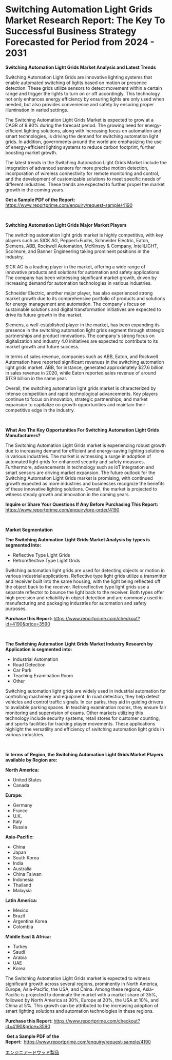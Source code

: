 <p><h1>Switching Automation Light Grids Market Research Report: The Key To Successful Business Strategy Forecasted for Period from 2024 - 2031</h1></p><p><strong>Switching Automation Light Grids Market Analysis and Latest Trends</strong></p>
<p><p>Switching Automation Light Grids are innovative lighting systems that enable automated switching of lights based on motion or presence detection. These grids utilize sensors to detect movement within a certain range and trigger the lights to turn on or off accordingly. This technology not only enhances energy efficiency by ensuring lights are only used when needed, but also provides convenience and safety by ensuring proper illumination in varied settings.</p><p>The Switching Automation Light Grids Market is expected to grow at a CAGR of 9.90% during the forecast period. The growing need for energy-efficient lighting solutions, along with increasing focus on automation and smart technologies, is driving the demand for switching automation light grids. In addition, governments around the world are emphasizing the use of energy-efficient lighting systems to reduce carbon footprint, further boosting market growth.</p><p>The latest trends in the Switching Automation Light Grids Market include the integration of advanced sensors for more precise motion detection, incorporation of wireless connectivity for remote monitoring and control, and the development of customizable solutions to meet specific needs of different industries. These trends are expected to further propel the market growth in the coming years.</p></p>
<p><strong>Get a Sample PDF of the Report:&nbsp;</strong> <a href="https://www.reportprime.com/enquiry/request-sample/4190">https://www.reportprime.com/enquiry/request-sample/4190</a></p>
<p>&nbsp;</p>
<p><strong>Switching Automation Light Grids Major Market Players</strong></p>
<p><p>The switching automation light grids market is highly competitive, with key players such as SICK AG, Pepperl+Fuchs, Schneider Electric, Eaton, Siemens, ABB, Rockwell Automation, McKinsey & Company, InteliLIGHT, Scolmore, and Banner Engineering taking prominent positions in the industry.</p><p>SICK AG is a leading player in the market, offering a wide range of innovative products and solutions for automation and safety applications. The company has been witnessing significant market growth, driven by increasing demand for automation technologies in various industries.</p><p>Schneider Electric, another major player, has also experienced strong market growth due to its comprehensive portfolio of products and solutions for energy management and automation. The company's focus on sustainable solutions and digital transformation initiatives are expected to drive its future growth in the market.</p><p>Siemens, a well-established player in the market, has been expanding its presence in the switching automation light grids segment through strategic partnerships and product innovations. The company's strong focus on digitalization and industry 4.0 initiatives are expected to contribute to its market growth and future success.</p><p>In terms of sales revenue, companies such as ABB, Eaton, and Rockwell Automation have reported significant revenues in the switching automation light grids market. ABB, for instance, generated approximately $27.6 billion in sales revenue in 2020, while Eaton reported sales revenue of around $17.9 billion in the same year.</p><p>Overall, the switching automation light grids market is characterized by intense competition and rapid technological advancements. Key players continue to focus on innovation, strategic partnerships, and market expansion to capitalize on growth opportunities and maintain their competitive edge in the industry.</p></p>
<p>&nbsp;</p>
<p><strong>What Are The Key Opportunities For Switching Automation Light Grids Manufacturers?</strong></p>
<p><p>The Switching Automation Light Grids market is experiencing robust growth due to increasing demand for efficient and energy-saving lighting solutions in various industries. The market is witnessing a surge in adoption of automated light grids for enhanced security and safety measures. Furthermore, advancements in technology such as IoT integration and smart sensors are driving market expansion. The future outlook for the Switching Automation Light Grids market is promising, with continued growth expected as more industries and businesses recognize the benefits of these innovative lighting solutions. Overall, the market is projected to witness steady growth and innovation in the coming years.</p></p>
<p><strong>Inquire or Share Your Questions If Any Before Purchasing This Report:</strong> <a href="https://www.reportprime.com/enquiry/pre-order/4190">https://www.reportprime.com/enquiry/pre-order/4190</a></p>
<p>&nbsp;</p>
<p><strong>Market Segmentation</strong></p>
<p><strong>The Switching Automation Light Grids Market Analysis by types is segmented into:</strong></p>
<p><ul><li>Reflective Type Light Grids</li><li>Retroreflective Type Light Grids</li></ul></p>
<p><p>Switching automation light grids are used for detecting objects or motion in various industrial applications. Reflective type light grids utilize a transmitter and receiver built into the same housing, with the light being reflected off the object back to the receiver. Retroreflective type light grids use a separate reflector to bounce the light back to the receiver. Both types offer high precision and reliability in object detection and are commonly used in manufacturing and packaging industries for automation and safety purposes.</p></p>
<p><strong>Purchase this Report:&nbsp;</strong><a href="https://www.reportprime.com/checkout?id=4190&price=3590">https://www.reportprime.com/checkout?id=4190&price=3590</a></p>
<p>&nbsp;</p>
<p><strong>The Switching Automation Light Grids Market Industry Research by Application is segmented into:</strong></p>
<p><ul><li>Industrial Automation</li><li>Road Detection</li><li>Car Park</li><li>Teaching Examination Room</li><li>Other</li></ul></p>
<p><p>Switching automation light grids are widely used in industrial automation for controlling machinery and equipment. In road detection, they help detect vehicles and control traffic signals. In car parks, they aid in guiding drivers to available parking spaces. In teaching examination rooms, they ensure fair monitoring and supervision of exams. Other markets utilizing this technology include security systems, retail stores for customer counting, and sports facilities for tracking player movements. These applications highlight the versatility and efficiency of switching automation light grids in various industries.</p></p>
<p>&nbsp;</p>
<p><strong>In terms of Region, the Switching Automation Light Grids Market Players available by Region are:</strong></p>
<p>
    <p> <strong> North America: </strong>
        <ul>
            <li>United States</li>
            <li>Canada</li>
        </ul>
        </p> 
    <p> <strong> Europe: </strong>
        <ul>
            <li>Germany</li>
            <li>France</li>
            <li>U.K.</li>
            <li>Italy</li>
            <li>Russia</li>
        </ul>
        </p> 
    <p> <strong> Asia-Pacific: </strong>
        <ul>
            <li>China</li>
            <li>Japan</li>
            <li>South Korea</li>
            <li>India</li>
            <li>Australia</li>
            <li>China Taiwan</li>
            <li>Indonesia</li>
            <li>Thailand</li>
            <li>Malaysia</li>
        </ul>
        </p> 
    <p> <strong> Latin America: </strong>
        <ul>
            <li>Mexico</li>
            <li>Brazil</li>
            <li>Argentina Korea</li>
            <li>Colombia</li>
        </ul>
        </p> 
    <p> <strong> Middle East & Africa: </strong>
        <ul>
            <li>Turkey</li>
            <li>Saudi</li>
            <li>Arabia</li>
            <li>UAE</li>
            <li>Korea</li>
        </ul>
    </p>
    </p>
<p><p>The Switching Automation Light Grids market is expected to witness significant growth across several regions, prominently in North America, Europe, Asia-Pacific, the USA, and China. Among these regions, Asia-Pacific is projected to dominate the market with a market share of 35%, followed by North America at 30%, Europe at 20%, the USA at 10%, and China at 5%. This growth can be attributed to the increasing adoption of smart lighting solutions and automation technologies in these regions.</p></p>
<p><strong>Purchase this Report: </strong><a href="https://www.reportprime.com/checkout?id=4190&price=3590">https://www.reportprime.com/checkout?id=4190&price=3590</a></p>
<p>&nbsp;<strong>Get a Sample PDF of the Report:&nbsp;&nbsp;</strong><a href="https://www.reportprime.com/enquiry/request-sample/4190">https://www.reportprime.com/enquiry/request-sample/4190</a></p>
<p><strong></strong></p>
<p><p><a href="https://github.com/SantosDicki04/Market-Research-Report-List-1/blob/main/935264815016.md">エンジニアードウッド製品</a></p></p>
